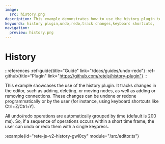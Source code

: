```yaml
---
image:
  src: history.png
description: This example demonstrates how to use the history plugin to add undo/redo functionality to your editor. Learn how to track changes, group them by time, and use keyboard shortcuts
keywords: history plugin,undo,redo,track changes,keyboard shortcuts,
navigation:
  preview: history.png
---
```


# History

::references
:ref-guide{title="Guide" link="/docs/guides/undo-redo"}
:ref-github{title="Plugin" link="https://github.com/retejs/history-plugin"}
::

This example showcases the use of the history plugin. It tracks changes in the editor, such as adding, deleting, or moving nodes, as well as adding or removing connections. These changes can be undone or redone programmatically or by the user (for instance, using keyboard shortcuts like Ctrl+Z/Ctrl+Y).

All undo/redo operations are automatically grouped by time (default is 200 ms). So, if a sequence of operations occurs within a short time frame, the user can undo or redo them with a single keypress.

:example{id="rete-js-v2-history-gwl0cy" module="/src/editor.ts"}
